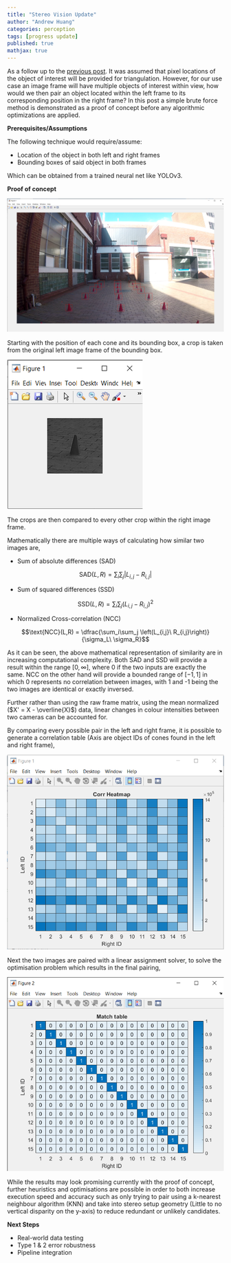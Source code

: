 ```yaml
---
title: "Stereo Vision Update"
author: "Andrew Huang"
categories: perception
tags: [progress update]
published: true
mathjax: true
---
```


As a follow up to the [previous post](/perception/stereo-intro/). It was assumed that pixel locations of the object of interest will be provided for triangulation. However, for our use case an image frame will have multiple objects of interest within view, how would we then pair an object located within the left frame to its corresponding position in the right frame? In this post a simple brute force method is demonstrated as a proof of concept before any algorithmic optimizations are applied.

**Prerequisites/Assumptions**

The following technique would require/assume:
- Location of the object in both left and right frames
- Bounding boxes of said object in both frames

Which can be obtained from a trained neural net like YOLOv3.

**Proof of concept**

![Bounding Boxes](/assets/img/stereo-1/bounding_boxes.png "Bounding Boxes")

Starting with the position of each cone and its bounding box, a crop is taken from the original left image frame of the bounding box.

![Gray Crop](/assets/img/stereo-1/gray_crop.png "Gray Crop")

The crops are then compared to every other crop within the right image frame.

Mathematically there are multiple ways of calculating how similar two images are,

- Sum of absolute differences (SAD)

$$\text{SAD}(L,R) = \sum_i\sum_j |L_{i,j} - R_{i,j}|$$

- Sum of squared differences (SSD)

$$\text{SSD}(L,R) = \sum_i\sum_j \left(L_{i,j} - R_{i,j}\right)^2$$

- Normalized Cross-correlation (NCC)

$$\text{NCC}(L,R) = \dfrac{\sum_i\sum_j \left(L_{i,j}\ R_{i,j}\right)}{\sigma_L\ \sigma_R}$$

As it can be seen, the above mathematical representation of similarity are in increasing computational complexity. Both SAD and SSD will provide a result within the range $[0, \infty]$, where 0 if the two inputs are exactly the same. NCC on the other hand will provide a bounded range of $[-1, 1]$ in which 0 represents no correlation between images, with 1 and -1 being the two images are identical or exactly inversed.

Further rather than using the raw frame matrix, using the mean normalized ($X' = X - \overline{X}$) data, linear changes in colour intensities between two cameras can be accounted for.

By comparing every possible pair in the left and right frame, it is possible to generate a correlation table (Axis are object IDs of cones found in the left and right frame),

![corr_map](/assets/img/stereo-1/corr_map.png "Corrolation table")

Next the two images are paired with a linear assignment solver, to solve the optimisation problem which results in the final pairing,

![match_table](/assets/img/stereo-1/match_table.png "Match table")

While the results may look promising currently with the proof of concept, further heuristics and optimisations are possible in order to both increase execution speed and accuracy such as only trying to pair using a k-nearest neighbour algorithm (KNN) and take into stereo setup geometry (Little to no vertical disparity on the y-axis) to reduce redundant or unlikely candidates.

**Next Steps**
- Real-world data testing
- Type 1 & 2 error robustness
- Pipeline integration